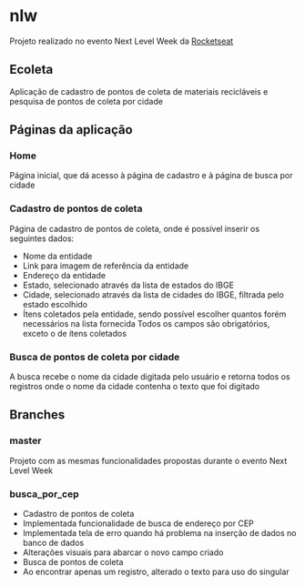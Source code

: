 # nlw

Projeto realizado no evento Next Level Week da [Rocketseat](https://rocketseat.com.br/)

## Ecoleta
Aplicação de cadastro de pontos de coleta de materiais recicláveis e pesquisa de pontos de coleta por cidade

## Páginas da aplicação
### Home
Página inicial, que dá acesso à página de cadastro e à página de busca por cidade
### Cadastro de pontos de coleta
Página de cadastro de pontos de coleta, onde é possível inserir os seguintes dados:
- Nome da entidade
- Link para imagem de referência da entidade
- Endereço da entidade
- Estado, selecionado através da lista de estados do IBGE
- Cidade, selecionado através da lista de cidades do IBGE, filtrada pelo estado escolhido
- Ítens coletados pela entidade, sendo possível escolher quantos forém necessários na lista fornecida
Todos os campos são obrigatórios, exceto o de ítens coletados
### Busca de pontos de coleta por cidade
A busca recebe o nome da cidade digitada pelo usuário e retorna todos os registros onde o nome da cidade contenha o texto que foi digitado

## Branches
### master
Projeto com as mesmas funcionalidades propostas durante o evento Next Level Week
### busca_por_cep
* Cadastro de pontos de coleta
 * Implementada funcionalidade de busca de endereço por CEP
 * Implementada tela de erro quando há problema na inserção de dados no banco de dados
 * Alterações visuais para abarcar o novo campo criado
* Busca de pontos de coleta
 * Ao encontrar apenas um registro, alterado o texto para uso do singular
